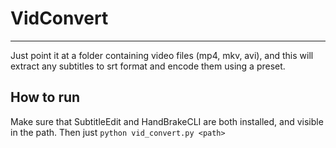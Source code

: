 # VidConvert
***
Just point it at a folder containing video files (mp4, mkv, avi), and this will extract any subtitles to srt format and encode them using a preset.

## How to run
Make sure that SubtitleEdit and HandBrakeCLI are both installed, and visible in the path.
Then just `python vid_convert.py <path>`
